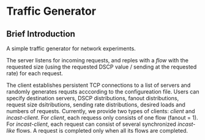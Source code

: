 # Traffic Generator
## Brief Introduction
A simple traffic generator for network experiments.

The server listens for incoming requests, and reples with a *flow* with the requested size (using the requested DSCP value / sending at the requested rate) for each request.

The client establishes persistent TCP connections to a list of servers and randomly generates requsts acccording to the configureation file. Users can specify destination servers, DSCP distributions, fanout distributions, request size dsitributions, sending rate distributions, desired loads and numbers of requests. Currently, we provide two types of clients: *client* and *incast-client*. For *client*, each requess only consists of one flow (fanout = 1). For *incast-client*, each request can consist of several synchronized *incast-like* flows. A request is completed only when all its flows are completed.   



